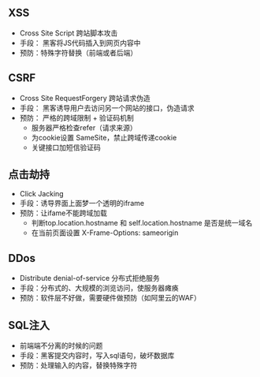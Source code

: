 ## XSS

+ Cross Site Script 跨站脚本攻击
+ 手段： 黑客将JS代码插入到网页内容中
+ 预防：特殊字符替换（前端或者后端）

## CSRF

+ Cross Site RequestForgery 跨站请求伪造
+ 手段： 黑客诱导用户去访问另一个网站的接口，伪造请求
+ 预防： 严格的跨域限制 + 验证码机制
    - 服务器严格检查refer（请求来源）
    - 为cookie设置 SameSite，禁止跨域传递cookie
    - 关键接口加短信验证码


## 点击劫持

+ Click Jacking
+ 手段：诱导界面上面梦一个透明的iframe
+ 预防：让ifame不能跨域加载
    - 判断top.location.hostname 和 self.location.hostname 是否是统一域名
    - 在当前页面设置 X-Frame-Options: sameorigin



## DDos

+ Distribute denial-of-service 分布式拒绝服务
+ 手段：分布式的、大规模的浏览访问，使服务器瘫痪
+ 预防：软件层不好做，需要硬件做预防（如阿里云的WAF）


## SQL注入

+ 前端端不分离的时候的问题
+ 手段：黑客提交内容时，写入sql语句，破坏数据库
+ 预防：处理输入的内容，替换特殊字符